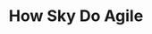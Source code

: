 ---
layout: sketchnote
title: How Sky Do Agile
tags: [presentations, sketchnotes]
sketchnote:
  url: "/img/posts/how-sky-do-agile/how-sky-do-agile.jpg"
  alt: "How Sky Do Agile"
  source: 
    name: "Presentation at Campus North"
---